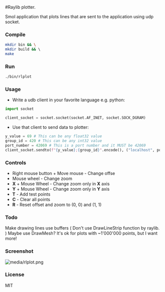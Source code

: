 #Raylib plotter.

Smol application that plots lines that are sent to the application using udp socket.

### Compile

```bash
mkdir bin && \
mkdir build && \ 
make
```

### Run

```bash
./bin/rlplot
```

### Usage

* Write a udb client in your favorite language e.g. python:
```python
import socket

client_socket = socket.socket(socket.AF_INET, socket.SOCK_DGRAM)
```
* Use that client to send data to plotter:
```python
y_value = 69 # This can be any float32 value
group_id = 420 # This can be any int32 value
port_number = 42069 # This is a port number and it MUST be 42069
client_socket.sendto(f"{y_value};{group_id}".encode(), ("localhost", port_number))
```



### Controls

* Right mouse button + Move mouse - Change offse
* Mouse wheel - Change zoom
* **X** + Mouse Wheel - Change zoom only in **X** axis
* **Y** + Mouse Wheel - Change zoom only in **Y** axis
* **T** - Add test points
* **C** - Clear all points
* **R** - Reset offset and zoom to (0, 0) and (1, 1)

### Todo
Make drawing lines use buffers ( Don't use DrawLineStrip function by raylib. ) Maybe use DrawMesh? It's ok for plots with ~1'000'000 points, but I want more!

### Screenshot

![media/rlplot.png](screenshot)

### License
MIT

